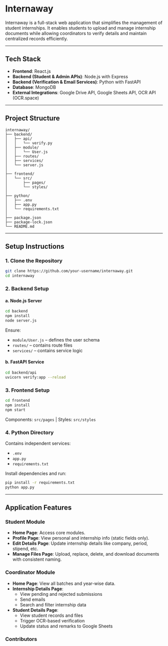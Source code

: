 # Internaway

Internaway is a full-stack web application that simplifies the management of student internships. It enables students to upload and manage internship documents while allowing coordinators to verify details and maintain centralized records efficiently.

---

## Tech Stack

- **Frontend**: React.js
- **Backend (Student & Admin APIs)**: Node.js with Express
- **Backend (Verification & Email Services)**: Python with FastAPI
- **Database**: MongoDB
- **External Integrations**: Google Drive API, Google Sheets API, OCR API (OCR.space)

---

## Project Structure

```
internaway/
├── backend/
│   ├── api/
│   │   └── verify.py
│   ├── module/
│   │   └── User.js
│   ├── routes/
│   ├── services/
│   └── server.js
│
├── frontend/
│   └── src/
│       ├── pages/
│       └── styles/
│
├── python/
│   ├── .env
│   ├── app.py
│   └── requirements.txt
│
├── package.json
├── package-lock.json
└── README.md
```

---

## Setup Instructions

### 1. Clone the Repository

```bash
git clone https://github.com/your-username/internaway.git
cd internaway
```

### 2. Backend Setup

#### a. Node.js Server

```bash
cd backend
npm install
node server.js
```

Ensure:
- `module/User.js` – defines the user schema
- `routes/` – contains route files
- `services/` – contains service logic

#### b. FastAPI Service

```bash
cd backend/api
uvicorn verify:app --reload
```

### 3. Frontend Setup

```bash
cd frontend
npm install
npm start
```

Components: `src/pages` | Styles: `src/styles`

### 4. Python Directory

Contains independent services:
- `.env`
- `app.py`
- `requirements.txt`

Install dependencies and run:

```bash
pip install -r requirements.txt
python app.py
```

---
## Application Features

### Student Module

- **Home Page**: Access core modules.
- **Profile Page**: View personal and internship info (static fields only).
- **Edit Details Page**: Update internship details like company, period, stipend, etc.
- **Manage Files Page**: Upload, replace, delete, and download documents with consistent naming.

### Coordinator Module

- **Home Page**: View all batches and year-wise data.
- **Internship Details Page**: 
  - View pending and rejected submissions
  - Send emails
  - Search and filter internship data
- **Student Details Page**: 
  - View student records and files
  - Trigger OCR-based verification
  - Update status and remarks to Google Sheets

### Contributors
